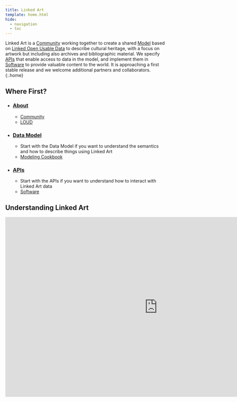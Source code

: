 ```yaml
---
title: Linked Art
template: home.html
hide:
  - navigation
  - toc
---
```


Linked Art is a [Community](/community/) working together to create a shared [Model](/model/) based on [Linked Open Usable Data](/loud/) to describe cultural heritage, with a focus on artwork but including also archives and bibliographic material. We specify [APIs](/api/) that enable access to data in the model, and implement them in [Software](/software/) to provide valuable content to the world. It is approaching a first stable release and we welcome additional partners and collaborators.
{:.home}


## Where First?

* ### [About](/about/)
    * [Community](/community/)
    * [LOUD](/loud/)

* ### [Data Model](/model/)
    * Start with the Data Model if you want to understand the semantics and how to describe things using Linked Art
    * [Modeling Cookbook](/cookbook/)

* ### [APIs](/api/)
    * Start with the APIs if you want to understand how to interact with Linked Art data
    * [Software](/software/)



## Understanding Linked Art

<div class="responsive-google-slides">
<iframe src="https://docs.google.com/presentation/d/e/2PACX-1vRHs915yQYFHdzFamJNOo5AmhMpn4YsPeIs73vz1oXsbfkm2FVoLwDg9EP3LkpNBQ/embed?start=false&loop=true&delayms=60000" frameborder="0" width="960" height="569" allowfullscreen="true" mozallowfullscreen="true" webkitallowfullscreen="true"></iframe>
</div>



